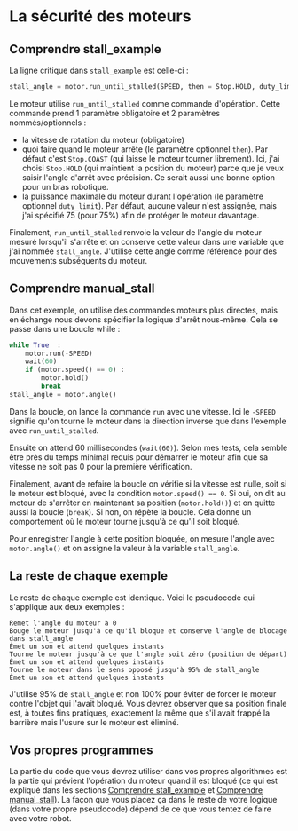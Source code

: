 # La sécurité des moteurs

## Comprendre stall_example

La ligne critique dans `stall_example` est celle-ci :

```python
stall_angle = motor.run_until_stalled(SPEED, then = Stop.HOLD, duty_limit = 75)
```

Le moteur utilise `run_until_stalled` comme commande d'opération. Cette commande prend 1 paramètre obligatoire et 2 paramètres nommés/optionnels :
* la vitesse de rotation du moteur (obligatoire)
* quoi faire quand le moteur arrête (le paramètre optionnel `then`). Par défaut c'est `Stop.COAST` (qui laisse le moteur tourner librement). Ici, j'ai choisi `Stop.HOLD` (qui maintient la position du moteur) parce que je veux saisir l'angle d'arrêt avec précision. Ce serait aussi une bonne option pour un bras robotique.
* la puissance maximale du moteur durant l'opération (le paramètre optionnel `duty_limit`). Par défaut, aucune valeur n'est assignée, mais j'ai spécifié 75 (pour 75%) afin de protéger le moteur davantage.

Finalement, `run_until_stalled` renvoie la valeur de l'angle du moteur mesuré lorsqu'il s'arrête et on conserve cette valeur dans une variable que j'ai nommée `stall_angle`. J'utilise cette angle comme référence pour des mouvements subséquents du moteur.

## Comprendre manual_stall

Dans cet exemple, on utilise des commandes moteurs plus directes, mais en échange nous devons spécifier la logique d'arrêt nous-même. Cela se passe dans une boucle while :

```python
while True  :
    motor.run(-SPEED)
    wait(60)
    if (motor.speed() == 0) :
        motor.hold()
        break
stall_angle = motor.angle()
```

Dans la boucle, on lance la commande `run` avec une vitesse. Ici le `-SPEED` signifie qu'on tourne le moteur dans la direction inverse que dans l'exemple avec `run_until_stalled`.

Ensuite on attend 60 millisecondes (`wait(60)`). Selon mes tests, cela semble être près du temps minimal requis pour démarrer le moteur afin que sa vitesse ne soit pas 0 pour la première vérification.

Finalement, avant de refaire la boucle on vérifie si la vitesse est nulle, soit si le moteur est bloqué, avec la condition `motor.speed() == 0`. Si oui, on dit au moteur de s'arrêter en maintenant sa position (`motor.hold()`) et on quitte aussi la boucle (`break`). Si non, on répète la boucle. Cela donne un comportement où le moteur tourne jusqu'à ce qu'il soit bloqué.

Pour enregistrer l'angle à cette position bloquée, on mesure l'angle avec `motor.angle()` et on assigne la valeur à la variable `stall_angle`.

## La reste de chaque exemple

Le reste de chaque exemple est identique. Voici le pseudocode qui s'applique aux deux exemples :

```
Remet l'angle du moteur à 0
Bouge le moteur jusqu'à ce qu'il bloque et conserve l'angle de blocage dans stall_angle
Émet un son et attend quelques instants
Tourne le moteur jusqu'à ce que l'angle soit zéro (position de départ)
Émet un son et attend quelques instants
Tourne le moteur dans le sens opposé jusqu'à 95% de stall_angle
Émet un son et attend quelques instants
```

J'utilise 95% de `stall_angle` et non 100% pour éviter de forcer le moteur contre l'objet qui l'avait bloqué. Vous devrez observer que sa position finale est, à toutes fins pratiques, exactement la même que s'il avait frappé la barrière mais l'usure sur le moteur est éliminé.

## Vos propres programmes

La partie du code que vous devrez utiliser dans vos propres algorithmes est la partie qui prévient l'opération du moteur quand il est bloqué (ce qui est expliqué dans les sections [Comprendre stall_example](#comprendre-stall_example) et [Comprendre manual_stall](#comprendre-manual_stall)). La façon que vous placez ça dans le reste de votre logique (dans votre propre pseudocode) dépend de ce que vous tentez de faire avec votre robot.
